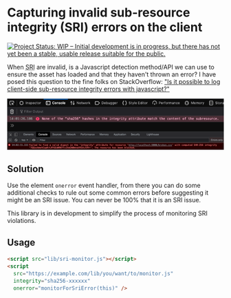# Capturing invalid sub-resource integrity (SRI) errors on the client

[![Project Status: WIP – Initial development is in progress, but there has not yet been a stable, usable release suitable for the public.](https://www.repostatus.org/badges/latest/wip.svg)](https://www.repostatus.org/#wip)

When <abbr title="sub-resource integrity">SRI</abbr> are invalid, is a Javascript detection method/API we can use to 
ensure the asset has loaded and that they haven't thrown an error? I have posed this question to 
the fine folks on StackOverflow: ["Is it possible to log client-side sub-resource integrity errors with javascript?"](https://stackoverflow.com/questions/69320904/is-it-possible-to-log-client-side-sub-resource-integrity-errors-with-javascript)

![](assets/sri-examples.png)

## Solution

Use the element `onerror` event handler, from there you can do some additional checks to rule 
out some common errors before suggesting it might be an SRI issue. You can never be 100% that it 
is an SRI issue.

This library is in development to simplify the process of monitoring SRI violations.

## Usage

```html
<script src="lib/sri-monitor.js"></script>
<script
  src="https://example.com/lib/you/want/to/monitor.js"
  integrity="sha256-xxxxxx" 
  onerror="monitorForSriError(this)" />
```
